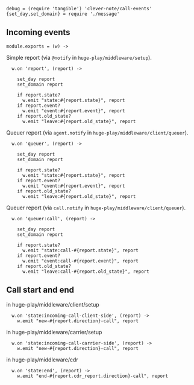     debug = (require 'tangible') 'clever-note/call-events'
    {set_day,set_domain} = require './message'

Incoming events
---------------

    module.exports = (w) ->

Simple report (via `@notify` in `huge-play/middleware/setup`).

      w.on 'report', (report) ->

        set_day report
        set_domain report

        if report.state?
          w.emit "state:#{report.state}", report
        if report.event?
          w.emit "event:#{report.event}", report
        if report.old_state?
          w.emit "leave:#{report.old_state}", report

Queuer report (via `agent.notify` in `huge-play/middleware/client/queuer`).

      w.on 'queuer', (report) ->

        set_day report
        set_domain report

        if report.state?
          w.emit "state:#{report.state}", report
        if report.event?
          w.emit "event:#{report.event}", report
        if report.old_state?
          w.emit "leave:#{report.old_state}", report

Queuer report (via `call.notify` in `huge-play/middleware/client/queuer`).

      w.on 'queuer:call', (report) ->

        set_day report
        set_domain report

        if report.state?
          w.emit "state:call-#{report.state}", report
        if report.event?
          w.emit "event:call-#{report.event}", report
        if report.old_state?
          w.emit "leave:call-#{report.old_state}", report

Call start and end
------------------

in huge-play/middleware/client/setup

      w.on 'state:incoming-call-client-side', (report) ->
        w.emit "new-#{report.direction}-call", report

in huge-play/middleware/carrier/setup

      w.on 'state:incoming-call-carrier-side', (report) ->
        w.emit "new-#{report.direction}-call", report

in huge-play/middleware/cdr

      w.on 'state:end', (report) ->
        w.emit "end-#{report.cdr_report.direction}-call", report
